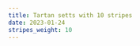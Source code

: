```yaml
---
title: Tartan setts with 10 stripes
date: 2023-01-24
stripes_weight: 10
---
```

<no value>

<no value>